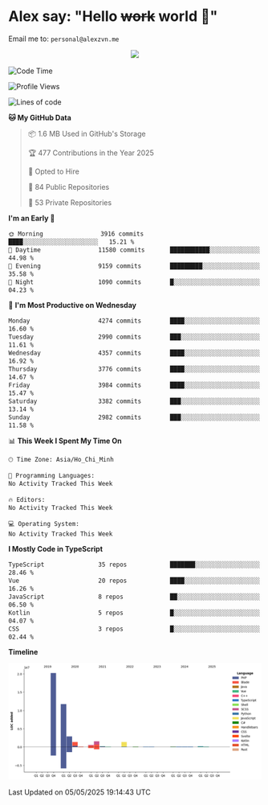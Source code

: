 # Alex say: "Hello ~~work~~ world 🐾"
Email me to: `personal@alexzvn.me`


<p align=center>
  <a href="https://skillicons.dev">
    <img src="https://skillicons.dev/icons?i=ts,js,php,nodejs,bun,vue,nuxt,react,svelte,tauri,laravel,rust,mongodb,docker,electron,redis,rabbitmq,tailwind,git,cloudflare,elysia,mysql,nginx,rollupjs,sentry,ubuntu,yarn,html,css,vite" />
  </a>
</p>

<!--START_SECTION:waka-->
![Code Time](http://img.shields.io/badge/Code%20Time-1%2C066%20hrs%2055%20mins-blue)

![Profile Views](http://img.shields.io/badge/Profile%20Views-0-blue)

![Lines of code](https://img.shields.io/badge/From%20Hello%20World%20I%27ve%20Written-40.8%20million%20lines%20of%20code-blue)

**🐱 My GitHub Data** 

> 📦 1.6 MB Used in GitHub's Storage 
 > 
> 🏆 477 Contributions in the Year 2025
 > 
> 💼 Opted to Hire
 > 
> 📜 84 Public Repositories 
 > 
> 🔑 53 Private Repositories 
 > 
**I'm an Early 🐤** 

```text
🌞 Morning                3916 commits        ████░░░░░░░░░░░░░░░░░░░░░   15.21 % 
🌆 Daytime                11580 commits       ███████████░░░░░░░░░░░░░░   44.98 % 
🌃 Evening                9159 commits        █████████░░░░░░░░░░░░░░░░   35.58 % 
🌙 Night                  1090 commits        █░░░░░░░░░░░░░░░░░░░░░░░░   04.23 % 
```
📅 **I'm Most Productive on Wednesday** 

```text
Monday                   4274 commits        ████░░░░░░░░░░░░░░░░░░░░░   16.60 % 
Tuesday                  2990 commits        ███░░░░░░░░░░░░░░░░░░░░░░   11.61 % 
Wednesday                4357 commits        ████░░░░░░░░░░░░░░░░░░░░░   16.92 % 
Thursday                 3776 commits        ████░░░░░░░░░░░░░░░░░░░░░   14.67 % 
Friday                   3984 commits        ████░░░░░░░░░░░░░░░░░░░░░   15.47 % 
Saturday                 3382 commits        ███░░░░░░░░░░░░░░░░░░░░░░   13.14 % 
Sunday                   2982 commits        ███░░░░░░░░░░░░░░░░░░░░░░   11.58 % 
```


📊 **This Week I Spent My Time On** 

```text
🕑︎ Time Zone: Asia/Ho_Chi_Minh

💬 Programming Languages: 
No Activity Tracked This Week

🔥 Editors: 
No Activity Tracked This Week

💻 Operating System: 
No Activity Tracked This Week
```

**I Mostly Code in TypeScript** 

```text
TypeScript               35 repos            ███████░░░░░░░░░░░░░░░░░░   28.46 % 
Vue                      20 repos            ████░░░░░░░░░░░░░░░░░░░░░   16.26 % 
JavaScript               8 repos             ██░░░░░░░░░░░░░░░░░░░░░░░   06.50 % 
Kotlin                   5 repos             █░░░░░░░░░░░░░░░░░░░░░░░░   04.07 % 
CSS                      3 repos             █░░░░░░░░░░░░░░░░░░░░░░░░   02.44 % 
```



**Timeline**

![Lines of Code chart](https://raw.githubusercontent.com/alexzvn/alexzvn/main/assets/bar_graph.png)


 Last Updated on 05/05/2025 19:14:43 UTC
<!--END_SECTION:waka-->
